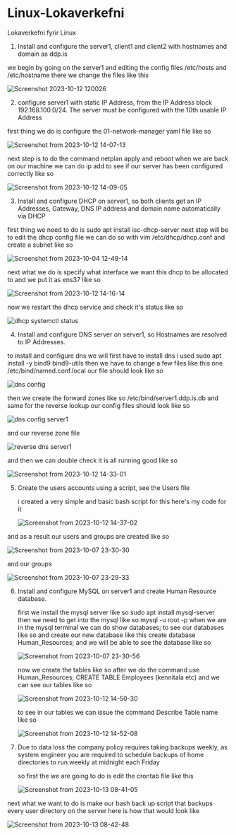 # Linux-Lokaverkefni
Lokaverkefni fyrir Linux

1. Install and configure the server1, client1 and client2 with hostnames and domain as ddp.is

we begin by going on the server1 and editing the config files  /etc/hosts and /etc/hostname  there we change the files like this

![Screenshot 2023-10-12 120026](https://github.com/Domald-d/Linux-Lokaverkefni/assets/78101890/662a2d6c-4c1d-42d2-b26c-e0c2506b862e)


2. configure server1 with static IP Address, from the IP Address block 192.168.100.0/24. The 
server must be configured with the 10th usable IP Address

first thing we do is configure the 01-network-manager yaml file like so

![Screenshot from 2023-10-12 14-07-13](https://github.com/Domald-d/Linux-Lokaverkefni/assets/78101890/a8705deb-2e16-4bbf-b6ce-4b5673761c4b)

next step is to do the command netplan apply and reboot when we are back on our machine we can do  ip add to see if our server has been configured correctly like so

![Screenshot from 2023-10-12 14-09-05](https://github.com/Domald-d/Linux-Lokaverkefni/assets/78101890/869fa22e-2195-403b-a705-bdb73d452e3c)

3. Install and configure DHCP on server1, so both clients get an IP Addresses, Gateway, DNS 
IP address and domain name automatically via DHCP

first thing we need to do is sudo apt install isc-dhcp-server next step will be to edit the dhcp config file
we can do so with vim /etc/dhcp/dhcp.conf and create a subnet like so

![Screenshot from 2023-10-04 12-49-14](https://github.com/Domald-d/Linux-Lokaverkefni/assets/78101890/14986954-8557-40ae-b794-fbad4742a8e2)

next what we do is specify what interface we want this dhcp to be allocated to and we put it as ens37 like so

![Screenshot from 2023-10-12 14-16-14](https://github.com/Domald-d/Linux-Lokaverkefni/assets/78101890/349bf214-4d5e-4e8f-b550-02932df8d0bc)

now we restart the dhcp service and check it's status like so

![dhcp systemctl status](https://github.com/Domald-d/Linux-Lokaverkefni/assets/78101890/03b4f234-4e38-41e1-8199-f934da840caf)

4. Install and configure DNS server on server1, so Hostnames are resolved to IP Addresses.

  to install and configure dns we will first have to install dns i used sudo apt install -y bind9 bind9-utils
  then we have to change a few files like this one /etc/bind/named.conf.local
  our file should look like so

  ![dns config](https://github.com/Domald-d/Linux-Lokaverkefni/assets/78101890/2121cf58-6746-4893-9196-43f7023e5488)

  then we create the forward zones like so  /etc/bind/server1.ddp.is.db and same for the reverse lookup our config files should look like so

  ![dns config server1](https://github.com/Domald-d/Linux-Lokaverkefni/assets/78101890/6c4b9738-0c2f-4ab6-948f-ba6fdadd5636)

  and our reverse zone file

  ![reverse dns server1](https://github.com/Domald-d/Linux-Lokaverkefni/assets/78101890/19470889-dd66-42e3-b436-51231f252f13)

  and then we can double check it is all running good like so

  ![Screenshot from 2023-10-12 14-33-01](https://github.com/Domald-d/Linux-Lokaverkefni/assets/78101890/b931e827-b905-4fb6-8375-cb23091a9899)

5. Create the users accounts using a script, see the Users file

   i created a very simple and basic bash script for this here's my code for it

    ![Screenshot from 2023-10-12 14-37-02](https://github.com/Domald-d/Linux-Lokaverkefni/assets/78101890/d3004c8b-c76c-4ecd-ba66-84a48fc68b96)

  and as a result our users and groups are created like so

  ![Screenshot from 2023-10-07 23-30-30](https://github.com/Domald-d/Linux-Lokaverkefni/assets/78101890/65ccc1bc-fe7e-4f1e-baf5-d6d34577baad)

  and our groups

  ![Screenshot from 2023-10-07 23-29-33](https://github.com/Domald-d/Linux-Lokaverkefni/assets/78101890/3ff113c7-70f2-4084-afbe-5dc3e30eb9a6)

  6. Install and configure MySQL on server1 and create Human Resource database.

     first we install the mysql server like so sudo apt install mysql-server
     then we need to get into the mysql like so mysql -u root -p
     when we are in the mysql terminal we can do show databases; to see our databases like so and create our new database
     like this create database Human_Resources; and we will be able to see the database like so

     ![Screenshot from 2023-10-07 23-30-56](https://github.com/Domald-d/Linux-Lokaverkefni/assets/78101890/48f070cf-de56-4e13-990a-322a2aa0706a)

     now we create the tables like so  after we do the command use Human_Resources;
     CREATE TABLE Employees (kennitala etc) and we can see our tables like so

     ![Screenshot from 2023-10-12 14-50-30](https://github.com/Domald-d/Linux-Lokaverkefni/assets/78101890/f5336cce-3ef8-4077-bf6e-15d5d8b948ba)

     to see in our tables we can issue the command Describe Table name like so
     
     ![Screenshot from 2023-10-12 14-52-08](https://github.com/Domald-d/Linux-Lokaverkefni/assets/78101890/17d92de9-2d64-4a7a-9257-b115a0655841)


7. Due to data loss the company policy requires taking backups weekly, as system engineer 
you are required to schedule backups of home directories to run weekly at midnight each 
Friday

     so first the we are going to do is edit the crontab file like this
   
   ![Screenshot from 2023-10-13 08-41-05](https://github.com/Domald-d/Linux-Lokaverkefni/assets/78101890/7826d36b-9380-49f6-a6d1-29ccc9d3ea7d)

next what we want to do is make our bash back up script that backups every user directory on the server here is how that would look like

![Screenshot from 2023-10-13 08-42-48](https://github.com/Domald-d/Linux-Lokaverkefni/assets/78101890/df1e1d54-d857-41f6-b1d5-3ce966f341a1)





     


